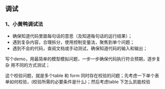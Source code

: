 ## 调试

### 1、小黄鸭调试法

* 确保知道代码里面每句话的意思（及知道每句话的运行结果）；
* 遇到复杂内容，合理拆分，使用控制变量法，聚焦到单个问题；
* 遇到不会的代码，查阅文档或手动测试，确保知道代码的输入和输出；



写个demo，用最简单的模型模拟问题，一步一步确保代码执行符合预期，逐步复杂 用不同的方式测试；

这个校验问题，就是多个table 和 form 同时存在校验的问题；先考虑一下单个表单如何校验，(校验所需的必要条件是什么)；然后考虑table 下怎么凯能校验